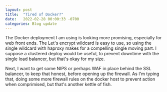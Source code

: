 ```yaml
---
layout: post
title:  "Tired of Docker?"
date:   2022-02-28 00:00:33 -0700
categories: Blog update 
---
```


The Docker deployment I am using is looking more promising, especially for web front ends. The Let's encrypt wildcard is easy to use, so using the single wildcard with haproxy makes for a compelling single moving part. I suppose a clustered deploy would be useful, to prevent downtime with the single load balancer, but that's okay for my size. 

Next, I want to get some NIPS or perhaps WAF in place behind the SSL balancer, to keep that honest, before opening up the firewall. As I'm typing that, doing some more firewall rules on the docker host to prevent action when comprimised, but that's another kettle of fish.
